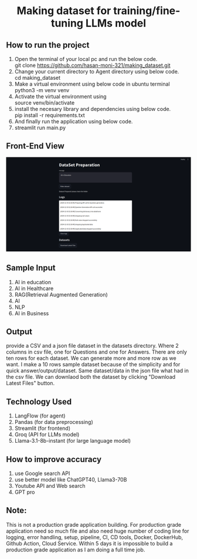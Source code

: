 <h1 align="center">
Making dataset for training/fine-tuning LLMs model
</h1>

## How to run the project  
1. Open the terminal of your local pc and run the below code.  
   git clone https://github.com/hasan-moni-321/making_dataset.git  
2. Change your current directory to Agent directory using below code.    
   cd making_dataset  
3. Make a virtual environment using below code in ubuntu terminal  
   python3 -m venv venv  
4. Activate the virtual environment using  
   source venv/bin/activate  
5. install the necesary library and dependencies using below code.   
   pip install -r requirements.txt  
6. And finally run the application using below code.  
7. streamlit run main.py      


## Front-End View

![alt text](https://github.com/hasan-moni-321/making_dataset/blob/main/images/Screenshot%20from%202024-12-19%2022-19-55.png) 

## Sample Input 
1. AI in education
2. AI in Healthcare
3. RAG(Retrieval Augmented Generation)
4. AI
5. NLP
6. AI in Business

## Output 
provide a CSV and a json file dataset in the datasets directory. Where 2 columns in csv file, one for Questions and one for Answers. There are only ten rows for each dataset. We can generate more and more row as we want. I make a 10 rows sample dataset because of the simplicity and for quick answer/output/dataset. Same dataset/data in the json file what had in the csv file. 
We can downlaod both the dataset by clicking "Download Latest Files" button. 

## Technology Used  
1. LangFlow (for agent)
2. Pandas (for data preprocessing)
3. Streamlit (for frontend)
4. Groq (API for LLMs model)
5. Llama-3.1-8b-instant (for large language model)

## How to improve accuracy
1. use Google search API
2. use better model like ChatGPT40, Llama3-70B
3. Youtube API and Web search
4. GPT pro 

## Note: 
This is not a production grade application building. For production grade application need so much file and also need huge number of coding line for logging, error handling, setup, pipeline, CI, CD tools, Docker, DockerHub, Github Action, Cloud Service. Within 5 days it is impossible to build a production grade application as I am doing a full time job. 

